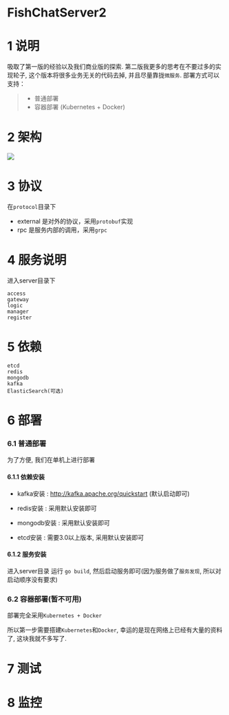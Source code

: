 # FishChatServer2

1 说明
======
吸取了第一版的经验以及我们商业版的探索. 第二版我更多的思考在不要过多的实现轮子, 这个版本将很多业务无关的代码去掉, 并且尽量靠拢`微服务`.
部署方式可以支持：
> * 普通部署
> * 容器部署 (Kubernetes + Docker)


2 架构
======

![](./doc/architecture.png)


3 协议
======
在`protocol`目录下

* external 是对外的协议，采用`protobuf`实现
* rpc 是服务内部的调用，采用`grpc`


4 服务说明
======
进入server目录下

```shell
access
gateway
logic
manager
register
```

5 依赖
======
```shell
etcd
redis
mongodb
kafka
ElasticSearch(可选)
```


6 部署
======

### 6.1 普通部署

为了方便, 我们在单机上进行部署

#### 6.1.1 依赖安装

* kafka安装 : http://kafka.apache.org/quickstart (默认启动即可)

* redis安装 : 采用默认安装即可

* mongodb安装 : 采用默认安装即可

* etcd安装 : 需要3.0以上版本, 采用默认安装即可

#### 6.1.2 服务安装
进入server目录 运行 `go build`, 然后启动服务即可(因为服务做了`服务发现`, 所以对启动顺序没有要求)



### 6.2 容器部署(暂不可用)

部署完全采用`Kubernetes + Docker`

所以第一步需要搭建`Kubernetes`和`Docker`, 幸运的是现在网络上已经有大量的资料了, 这块我就不多写了.

7 测试
======


8 监控
======